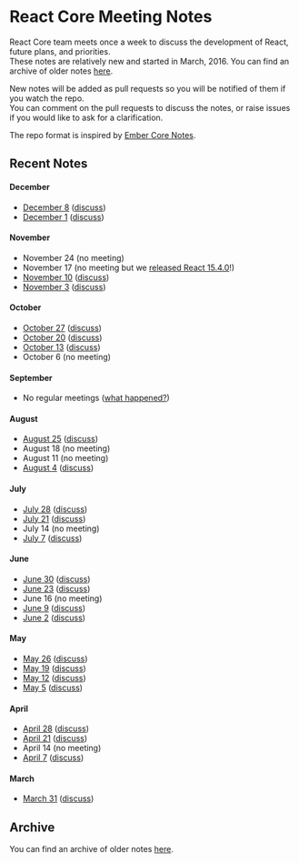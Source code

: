 # React Core Meeting Notes

React Core team meets once a week to discuss the development of React, future plans, and priorities.  
These notes are relatively new and started in March, 2016. You can find an archive of older notes [here](https://discuss.reactjs.org/c/meeting-notes).

New notes will be added as pull requests so you will be notified of them if you watch the repo.  
You can comment on the pull requests to discuss the notes, or raise issues if you would like to ask for a clarification.

The repo format is inspired by [Ember Core Notes](https://github.com/emberjs/core-notes).

## Recent Notes

#### December

* [December 8](https://github.com/reactjs/core-notes/blob/master/2016-12/december-08.md) ([discuss](https://github.com/reactjs/core-notes/pull/39))
* [December 1](https://github.com/reactjs/core-notes/blob/master/2016-12/december-01.md) ([discuss](https://github.com/reactjs/core-notes/pull/38))

#### November

* November 24 (no meeting)
* November 17 (no meeting but we [released React 15.4.0](https://facebook.github.io/react/blog/2016/11/16/react-v15.4.0.html)!)
* [November 10](https://github.com/reactjs/core-notes/blob/master/2016-11/november-10.md) ([discuss](https://github.com/reactjs/core-notes/pull/37))
* [November 3](https://github.com/reactjs/core-notes/blob/master/2016-11/november-03.md) ([discuss](https://github.com/reactjs/core-notes/pull/36))

#### October

* [October 27](https://github.com/reactjs/core-notes/blob/master/2016-10/october-27.md) ([discuss](https://github.com/reactjs/core-notes/pull/35))
* [October 20](https://github.com/reactjs/core-notes/blob/master/2016-10/october-20.md) ([discuss](https://github.com/reactjs/core-notes/pull/34))
* [October 13](https://github.com/reactjs/core-notes/blob/master/2016-10/october-13.md) ([discuss](https://github.com/reactjs/core-notes/pull/33))
* October 6 (no meeting)

#### September

* No regular meetings ([what happened?](https://github.com/reactjs/core-notes/issues/31#issuecomment-255113577))

#### August

* [August 25](https://github.com/reactjs/core-notes/blob/master/2016-08/august-25.md) ([discuss](https://github.com/reactjs/core-notes/pull/28))
* August 18 (no meeting)
* August 11 (no meeting)
* [August 4](https://github.com/reactjs/core-notes/blob/master/2016-08/august-04.md) ([discuss](https://github.com/reactjs/core-notes/pull/26))

#### July

* [July 28](https://github.com/reactjs/core-notes/blob/master/2016-07/july-28.md) ([discuss](https://github.com/reactjs/core-notes/pull/25))
* [July 21](https://github.com/reactjs/core-notes/blob/master/2016-07/july-21.md) ([discuss](https://github.com/reactjs/core-notes/pull/24))
* July 14 (no meeting)
* [July 7](https://github.com/reactjs/core-notes/blob/master/2016-07/july-07.md) ([discuss](https://github.com/reactjs/core-notes/pull/23))

#### June

* [June 30](https://github.com/reactjs/core-notes/blob/master/2016-06/june-30.md) ([discuss](https://github.com/reactjs/core-notes/pull/22))
* [June 23](https://github.com/reactjs/core-notes/blob/master/2016-06/june-23.md) ([discuss](https://github.com/reactjs/core-notes/pull/21))
* June 16 (no meeting)
* [June 9](https://github.com/reactjs/core-notes/blob/master/2016-06/june-09.md) ([discuss](https://github.com/reactjs/core-notes/pull/19))
* [June 2](https://github.com/reactjs/core-notes/blob/master/2016-06/june-02.md) ([discuss](https://github.com/reactjs/core-notes/pull/18))

#### May

* [May 26](https://github.com/reactjs/core-notes/blob/master/2016-05/may-26.md) ([discuss](https://github.com/reactjs/core-notes/pull/17))
* [May 19](https://github.com/reactjs/core-notes/blob/master/2016-05/may-19.md) ([discuss](https://github.com/reactjs/core-notes/pull/15))
* [May 12](https://github.com/reactjs/core-notes/blob/master/2016-05/may-12.md) ([discuss](https://github.com/reactjs/core-notes/pull/14))
* [May 5](https://github.com/reactjs/core-notes/blob/master/2016-05/may-05.md) ([discuss](https://github.com/reactjs/core-notes/pull/13))

#### April

* [April 28](https://github.com/reactjs/core-notes/blob/master/2016-04/april-28.md) ([discuss](https://github.com/reactjs/core-notes/pull/10))
* [April 21](https://github.com/reactjs/core-notes/blob/master/2016-04/april-21.md) ([discuss](https://github.com/reactjs/core-notes/pull/8))
* April 14 (no meeting)
* [April 7](https://github.com/reactjs/core-notes/blob/master/2016-04/april-07.md) ([discuss](https://github.com/reactjs/core-notes/pull/3))

#### March

* [March 31](https://github.com/reactjs/core-notes/blob/master/2016-03/march-31.md) ([discuss](https://github.com/reactjs/core-notes/pull/1))

## Archive

You can find an archive of older notes [here](https://discuss.reactjs.org/c/meeting-notes).
